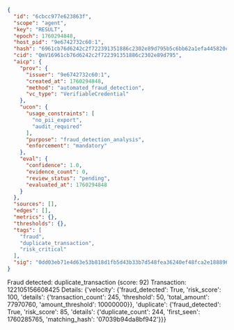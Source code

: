 ```json
{
  "id": "6cbcc977e623863f",
  "scope": "agent",
  "key": "RESULT",
  "epoch": 1760294848,
  "host_pid": "9e6742732c60:1",
  "hash": "6961cb76d6242c2f722391351886c2302e89d795b5c6bb62a1efa445820c1627",
  "cid": "QmV16961cb76d6242c2f722391351886c2302e89d795",
  "aicp": {
    "prov": {
      "issuer": "9e6742732c60:1",
      "created_at": 1760294848,
      "method": "automated_fraud_detection",
      "vc_type": "VerifiableCredential"
    },
    "ucon": {
      "usage_constraints": [
        "no_pii_export",
        "audit_required"
      ],
      "purpose": "fraud_detection_analysis",
      "enforcement": "mandatory"
    },
    "eval": {
      "confidence": 1.0,
      "evidence_count": 0,
      "review_status": "pending",
      "evaluated_at": 1760294848
    }
  },
  "sources": [],
  "edges": [],
  "metrics": {},
  "thresholds": {},
  "tags": [
    "fraud",
    "duplicate_transaction",
    "risk_critical"
  ],
  "sig": "0dd03eb71e4d63e53b818d1fb5d43b33b7d548fea36240ef48fca2e188896bcc"
}
```

Fraud detected: duplicate_transaction (score: 92)
Transaction: 122105156608425
Details: {'velocity': {'fraud_detected': True, 'risk_score': 100, 'details': {'transaction_count': 245, 'threshold': 50, 'total_amount': 77970760, 'amount_threshold': 10000000}}, 'duplicate': {'fraud_detected': True, 'risk_score': 85, 'details': {'duplicate_count': 244, 'first_seen': 1760285765, 'matching_hash': '07039b94da8bf942'}}}